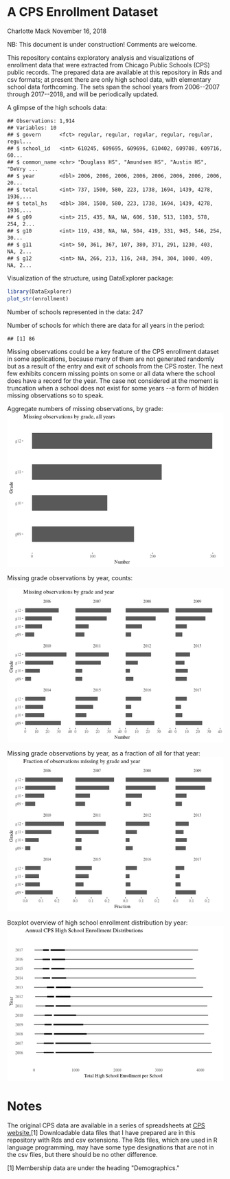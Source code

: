 A CPS Enrollment Dataset
================
Charlotte Mack
November 16, 2018

NB: This document is under construction! Comments are welcome.

This repository contains exploratory analysis and visualizations of enrollment data that were extracted from Chicago Public Schools (CPS) public records. The prepared data are available at this repository in Rds and csv formats; at present there are only high school data, with elementary school data forthcoming. The sets span the school years from 2006--2007 through 2017--2018, and will be periodically updated.

A glimpse of the high schools data:

    ## Observations: 1,914
    ## Variables: 10
    ## $ govern      <fct> regular, regular, regular, regular, regular, regul...
    ## $ school_id   <int> 610245, 609695, 609696, 610402, 609708, 609716, 60...
    ## $ common_name <chr> "Douglass HS", "Amundsen HS", "Austin HS", "DeVry ...
    ## $ year        <dbl> 2006, 2006, 2006, 2006, 2006, 2006, 2006, 2006, 20...
    ## $ total       <int> 737, 1500, 580, 223, 1738, 1694, 1439, 4278, 1936,...
    ## $ total_hs    <dbl> 384, 1500, 580, 223, 1738, 1694, 1439, 4278, 1936,...
    ## $ g09         <int> 215, 435, NA, NA, 606, 510, 513, 1103, 578, 254, 2...
    ## $ g10         <int> 119, 438, NA, NA, 504, 419, 331, 945, 546, 254, 30...
    ## $ g11         <int> 50, 361, 367, 107, 380, 371, 291, 1230, 403, NA, 2...
    ## $ g12         <int> NA, 266, 213, 116, 248, 394, 304, 1000, 409, NA, 2...

Visualization of the structure, using DataExplorer package:

``` r
library(DataExplorer)
plot_str(enrollment)
```

Number of schools represented in the data: 247

Number of schools for which there are data for all years in the period:

    ## [1] 86

Missing observations could be a key feature of the CPS enrollment dataset in some applications, because many of them are not generated randomly but as a result of the entry and exit of schools from the CPS roster. The next few exhibits concern missing points on some or all data where the school does have a record for the year. The case not considered at the moment is truncation when a school does not exist for some years --a form of hidden missing observations so to speak.

Aggregate numbers of missing observations, by grade: ![](CPSenrollment_files/figure-markdown_github/missing_grade-1.png)

Missing grade observations by year, counts:

![](CPSenrollment_files/figure-markdown_github/_miss%20by%20year-1.png)

Missing grade observations by year, as a fraction of all for that year: ![](CPSenrollment_files/figure-markdown_github/_miss%20shares%20by%20year-1.png)

Boxplot overview of high school enrollment distribution by year: ![](CPSenrollment_files/figure-markdown_github/boxplot-1.png)

Notes
=====

The original CPS data are available in a series of spreadsheets at [CPS website.](http://www.cps.edu/SchoolData/Pages/SchoolData.aspx)[1] Downloadable data files that I have prepared are in this repository with Rds and csv extensions. The Rds files, which are used in R language programming, may have some type designations that are not in the csv files, but there should be no other difference.

[1] Membership data are under the heading "Demographics."
